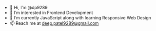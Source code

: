 - 👋 Hi, I’m @dp9289
- 👀 I’m interested in Frontend Development
- 🌱 I’m currently JavaScript along with learning Responsive Web Design
- 📫 Reach me at deep.patel9289@gmail.com

<!---
dp9289/dp9289 is a ✨ special ✨ repository because its `README.md` (this file) appears on your GitHub profile.
You can click the Preview link to take a look at your changes.
--->
